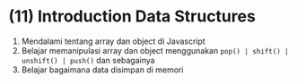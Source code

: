 # (11) Introduction Data Structures

1. Mendalami tentang array dan object di Javascript
2. Belajar memanipulasi array dan object menggunakan `pop() | shift() | unshift() | push()` dan sebagainya
3. Belajar bagaimana data disimpan di memori

